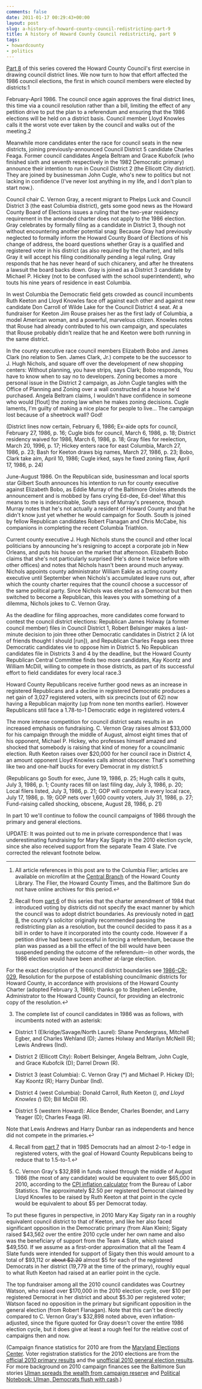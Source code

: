 ```yaml
---
comments: false
date: 2011-01-17 00:29:43+00:00
layout: post
slug: a-history-of-howard-county-council-redistricting-part-9
title: A history of Howard County Council redistricting, part 9
tags:
- howardcounty
- politics
---
```


[Part 8](/2010/12/25/a-history-of-howard-county-council-redistricting-part-8/) of this series covered the Howard County Council's first exercise in drawing council district lines. We now turn to how that effort affected the 1986 council elections, the first in which council members were elected by districts:1

February-April 1986. The council once again approves the final district lines, this time via a council resolution rather than a bill, limiting the effect of any petition drive to put the plan to a referendum and ensuring that the 1986 elections will be held on a district basis. Council member Lloyd Knowles calls it the worst vote ever taken by the council and walks out of the meeting.2

Meanwhile more candidates enter the race for council seats in the new districts, joining previously-announced Council District 5 candidate Charles Feaga. Former council candidates Angela Beltram and Grace Kubofcik (who finished sixth and seventh respectively in the 1982 Democratic primary) announce their intention to run in Council District 2 (the Ellicott City district). They are joined by businessman John Cugle, who's new to politics but not lacking in confidence (I've never lost anything in my life, and I don't plan to start now.).

Council chair C. Vernon Gray, a recent migrant to Phelps Luck and Council District 3 (the east Columbia district), gets some good news as the Howard County Board of Elections issues a ruling that the two-year residency requirement in the amended charter does not apply to the 1986 election. Gray celebrates by formally filing as a candidate in District 3, though not without encountering another potential snag: Because Gray had previously neglected to formally inform the Howard County Board of Elections of his change of address, the board questions whether Gray is a qualified and registered voter in his district (as also required by the charter), and tells Gray it will accept his filing conditionally pending a legal ruling. Gray responds that he has never heard of such chicanery, and after he threatens a lawsuit the board backs down. Gray is joined as a District 3 candidate by Michael P. Hickey (not to be confused with the school superintendent), who touts his nine years of residence in east Columbia.

In west Columbia the Democratic field gets crowded as council incumbents Ruth Keeton and Lloyd Knowles face off against each other and against new candidate Don Carroll of Wilde Lake for the Council District 4 seat. At a fundraiser for Keeton Jim Rouse praises her as the first lady of Columbia, a model American woman, and a powerful, marvelous citizen. Knowles notes that Rouse had already contributed to his own campaign, and speculates that Rouse probably didn't realize that he and Keeton were both running in the same district.

In the county executive race council members Elizabeth Bobo and James Clark (no relation to Sen. James Clark, Jr.) compete to be the successor to J. Hugh Nichols, and square off over the development of new shopping centers: Without planning, you have strips, says Clark; Bobo responds, You have to know when to say no to developers. Zoning becomes a more personal issue in the District 2 campaign, as John Cugle tangles with the Office of Planning and Zoning over a wall constructed at a house he'd purchased. Angela Beltram claims, I wouldn't have confidence in someone who would [flout] the zoning law when he makes zoning decisions. Cugle laments, I'm guilty of making a nice place for people to live... The campaign lost because of a sheetrock wall? God!

(District lines now certain, February 6, 1986; Ex-aide opts for council, February 27, 1986, p. 16; Cugle bids for council, March 6, 1986, p. 18; District residency waived for 1986, March 6, 1986, p. 18; Gray files for reelection, March 20, 1996, p. 17; Hickey enters race for east Columbia, March 27, 1986, p. 23; Bash for Keeton draws big names, March 27, 1986, p. 23; Bobo, Clark take aim, April 10, 1986; Cugle irked, says he fixed zoning flaw, April 17, 1986, p. 24)

June-August 1986. On the Republican side, businessman and local sports star Gilbert South announces his intention to run for county executive against Elizabeth Bobo, as Eddie Murray of the Baltimore Orioles attends the announcement and is mobbed by fans crying Ed-dee, Ed-dee! What this means to me is indescribable, South says of Murray's presence, though Murray notes that he's not actually a resident of Howard County and that he didn't know just yet whether he would campaign for South. South is joined by fellow Republican candidates Robert Flanagan and Chris McCabe, his companions in completing the recent Columbia Triathlon.

Current county executive J. Hugh Nichols stuns the council and other local politicians by announcing he's resigning to accept a corporate job in New Orleans, and puts his house on the market that afternoon. Elizabeth Bobo claims that she's not particularly surprised (He's done it twice before with other offices) and notes that Nichols hasn't been around much anyway. Nichols appoints county administrator William Eakle as acting county executive until September when Nichols's accumulated leave runs out, after which the county charter requires that the council choose a successor of the same political party. Since Nichols was elected as a Democrat but then switched to become a Republican, this leaves you with something of a dilemma, Nichols jokes to C. Vernon Gray.

As the deadline for filing approaches, more candidates come forward to contest the council district elections: Republican James Holway (a former council member) files in Council District 1, Robert Belsinger makes a last-minute decision to join three other Democratic candidates in District 2 (A lot of friends thought I should [run]), and Republican Charles Feaga sees three Democratic candidates vie to oppose him in District 5. No Republican candidates file in Districts 3 and 4 by the deadline, but the Howard County Republican Central Committee finds two more candidates, Kay Koontz and William McDill, willing to compete in those districts, as part of its successful effort to field candidates for every local race.3

Howard County Republicans receive further good news as an increase in registered Republicans and a decline in registered Democratic produces a net gain of 3,027 registered voters, with six precincts (out of 62) now having a Republican majority (up from none ten months earlier). However Republicans still face a 1.78-to-1 Democratic edge in registered voters.4

The more intense competition for council district seats results in an increased emphasis on fundraising. C. Vernon Gray raises almost $33,000 for his campaign through the middle of August, almost eight times that of his opponent, Michael P. Hickey, who professes himself amazed and shocked that somebody is raising that kind of money for a councilmanic election. Ruth Keeton raises over $20,000 for her council race in District 4, an amount opponent Lloyd Knowles calls almost obscene: That's something like two and one-half bucks for every Democrat in my district.5

(Republicans go South for exec, June 19, 1986, p. 25; Hugh calls it quits, July 3, 1986, p. 1; County races fill on last filing day, July 3, 1986, p. 20; Local filers listed, July 3, 1986, p. 21; GOP will compete in every local race, July 17, 1986, p. 19; GOP nets over 1,600 county voters, July 31, 1986, p. 27; Fund-raising called shocking, obscene, August 28, 1986, p. 21)

In part 10 we'll continue to follow the council campaigns of 1986 through the primary and general elections.

UPDATE: It was pointed out to me in private correspondence that I was underestimating fundraising for Mary Kay Sigaty in the 2010 election cycle, since she also received support from the separate Team 4 Slate. I've corrected the relevant footnote below.



* * *



1. All article references in this post are to the Columbia Flier; articles are available on microfilm at the [Central Branch](http://www.hclibrary.org/index.php?page=56) of the Howard County Library. The Flier, the Howard County Times, and the Baltimore Sun do not have online archives for this period.↩

2. Recall from [part 6](/2010/12/16/a-history-of-howard-county-council-redistricting-part-6/) of this series that the charter amendment of 1984 that introduced voting by districts did not specify the exact manner by which the council was to adopt district boundaries. As previously noted in [part 8](/2010/12/25/a-history-of-howard-county-council-redistricting-part-8/), the county's solicitor originally recommended passing the redistricting plan as a resolution, but the council decided to pass it as a bill in order to have it incorporated into the county code. However if a petition drive had been successful in forcing a referendum, because the plan was passed as a bill the effect of the bill would have been suspended pending the outcome of the referendum--in other words, the 1986 election would have been another at-large election.

For the exact description of the council district boundaries see [1986-CR-029](http://hecker.org/public/howard-county-md-1986-cr-029.pdf), Resolution for the purpose of establishing councilmanic districts for Howard County, in accordance with provisions of the Howard County Charter (adopted February 3, 1986); thanks go to Stephen LeGendre, Administrator to the Howard County Council, for providing an electronic copy of the resolution.↩

3. The complete list of council candidates in 1986 was as follows, with incumbents noted with an asterisk:




  * District 1 (Elkridge/Savage/North Laurel): Shane Pendergrass, Mitchell Egber, and Charles Wehland (D); James Holway and Marilyn McNeill (R); Lewis Andrews (Ind).


  * District 2 (Ellicott City): Robert Belsinger, Angela Beltram, John Cugle, and Grace Kubofcik (D); Darrel Drown (R).


  * District 3 (east Columbia): C. Vernon Gray (*) and Michael P. Hickey (D); Kay Koontz (R); Harry Dunbar (Ind).


  * District 4 (west Columbia): Donald Carroll, Ruth Keeton (*), and Lloyd Knowles (*) (D); Bill McDill (R).


  * District 5 (western Howard): Alice Bender, Charles Boender, and Larry Yeager (D); Charles Feaga (R).


Note that Lewis Andrews and Harry Dunbar ran as independents and hence did not compete in the primaries.↩

4. Recall from [part 7](/2010/12/24/a-history-of-howard-county-council-redistricting-part-7/) that in 1985 Democrats had an almost 2-to-1 edge in registered voters, with the goal of Howard County Republicans being to reduce that to 1.5-to-1.↩

5. C. Vernon Gray's $32,898 in funds raised through the middle of August 1986 (the most of any candidate) would be equivalent to over $65,000 in 2010, according to the [CPI inflation calculator](http://data.bls.gov/cgi-bin/cpicalc.pl?cost1=32898&year1=1986&year2=2010) from the Bureau of Labor Statistics. The approximately $2.50 per registered Democrat claimed by Lloyd Knowles to be raised by Ruth Keeton at that point in the cycle would be equivalent to about $5 per Democrat today.

To put these figures in perspective, in 2010 Mary Kay Sigaty ran in a roughly equivalent council district to that of Keeton, and like her also faced significant opposition in the Democratic primary (from Alan Klein); Sigaty raised $43,562 over the entire 2010 cycle under her own name and also was the beneficiary of support from the Team 4 Slate, which raised $49,550. If we assume as a first-order approximation that all the Team 4 Slate funds were intended for support of Sigaty then this would amount to a total of $93,112 or <del>about $2.20</del> almost $5 for each of the registered Democrats in her district (19,779 at the time of the primary), roughly equal to what Ruth Keeton had raised at an earlier point in the cycle.

The top fundraiser among all the 2010 council candidates was Courtney Watson, who raised over $170,000 in the 2010 election cycle, over $10 per registered Democrat in her district and about $5.30 per registered voter; Watson faced no opposition in the primary but significant opposition in the general election (from Robert Flanagan). Note that this can't be directly compared to C. Vernon Gray's $32,898 noted above, even inflation-adjusted, since the figure quoted for Gray doesn't cover the entire 1986 election cycle, but it does give at least a rough feel for the relative cost of campaigns then and now.

(Campaign finance statistics for 2010 are from the [Maryland Elections Center](http://www.mdelections.org/campaign-finance/candidate). Voter registration statistics for the 2010 elections are from the [official 2010 primary results](http://www.co.ho.md.us/BOE/BOEDOCS/Gubernatorial_Primary_2010_Precinct_by_Precinct.pdf) and the [unofficial 2010 general election results](http://www.co.ho.md.us/BOE/BOEDOCS/GEMS_SOVC_REPORT_FINAL.pdf). For more background on 2010 campaign finances see the Baltimore Sun stories [Ulman spreads the wealth from campaign reserve](http://articles.baltimoresun.com/2010-10-28/news/bs-ho-friends-money-20101031_1_ulman-maryann-maher-trent-kittleman) and [Political Notebook: Ulman, Democrats flush with cash](http://articles.baltimoresun.com/2010-11-24/news/bs-ho-politics-final-reports-20101124_1_trent-kittleman-howard-county-democrats-democratic-state).)

